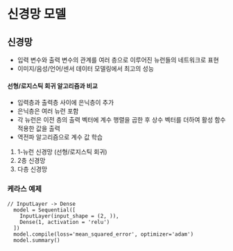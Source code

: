 # 신경망 모델

## 신경망
- 입력 변수와 출력 변수의 관계를 여러 층으로 이루어진 뉴런들의 네트워크로 표현
- 이미지/음성/언어/센서 데이터 모델링에서 최고의 성능

#### 선형/로지스틱 회귀 알고리즘과 비교
- 입력층과 출력층 사이에 은닉층이 추가
- 은닉층은 여러 뉴런 포함
- 각 뉴런은 이전 층의 출력 벡터에 계수 행렬을 곱한 후 상수 벡터를 더하여 활성 함수 적용한 값을 출력
- 역전파 알고리즘으로 계수 값 학습

1. 1-뉴런 신경망 (선형/로지스틱 회귀)
2. 2층 신경망
3. 다층 신경망

### 케라스 예제
```
// InputLayer -> Dense
  model = Sequential([
    InputLayer(input_shape = (2, )),
    Dense(1, activation = 'relu')
  ])
  model.compile(loss='mean_squared_error', optimizer='adam')
  model.summary()
```
